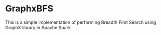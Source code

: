 # GraphxBFS

This is a simple implementation of performing Breadth First Search using GraphX library in Apache Spark

